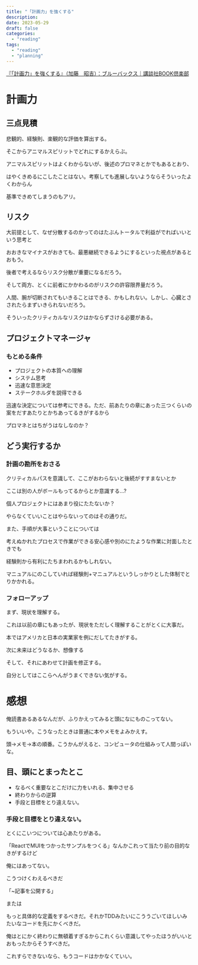 ```yaml
---
title: "「計画力」を強くする"
description:
date: 2023-05-29
draft: false
categories:
  - "reading"
tags:
  - "reading"
  - "planning"
---
```


[『「計画力」を強くする』（加藤　昭吉）：ブルーバックス｜講談社BOOK倶楽部](https://bookclub.kodansha.co.jp/product?item=0000194513)

# 計画力

## 三点見積

悲観的、経験則、楽観的な評価を算出する。

そこからアニマルスピリットでどれにするかえらぶ。

アニマルスピリットはよくわからないが、後述のプロマネとかでもあるとおり、

はやくきめるにこしたことはない。考察しても進展しないようならそういったよくわからん

基準できめてしまうのもアリ。

## リスク

大前提として、なぜ分散するのかってのはたぶんトータルで利益がでればいいという思考と

おおきなマイナスがおきても、最悪継続できるようにするといった視点があるとおもう。

後者で考えるならリスク分散が重要になるだろう。

そして両方、とくに前者にかかわるのがリスクの許容限界量だろう。

人間、腕が切断されてもいきることはできる、かもしれない。しかし、心臓とさされたらまずいきられないだろう。

そういったクリティカルなリスクはかならずさける必要がある。

## プロジェクトマネージャ

### もとめる条件

* プロジェクトの本質への理解
* システム思考
* 迅速な意思決定
* ステークホルダを説得できる

迅速な決定については参考にできる。ただ、前あたりの章にあった三つくらいの案をだすあたりとかちあってるきがするから

プロマネとはちがうはなしなのか？

## どう実行するか

### 計画の勘所をおさる

クリティカルパスを意識して、ここがおわらないと後続がすすまないとか

ここは別の人がボールもってるからとか意識する...?

個人プロジェクトにはあまり役にたたないか？

やらなくていいことはやらないってのはその通りだ。

また、手順が大事ということについては

考えぬかれたプロセスで作業ができる安心感や別のにたような作業に対面したときでも

経験則から有利にたちまわれるかもしれない。

マニュアルにのこしていれば経験則+マニュアルというしっかりとした体制でとりかかれる。

### フォローアップ

まず、現状を理解する。

これは以前の章にもあったが、現状をただしく理解することがとくに大事だ。

本ではアメリカと日本の実業家を例にだしてたきがする。

次に未来はどうなるか、想像する

そして、それにあわせて計画を修正する。

自分としてはここらへんがうまくできない気がする。

# 感想

俺読書あるあるなんだが、ふりかえってみると頭になにものこってない。

もういいや。こうなったときは普通に本やメモをよみかえす。

頭->メモ->本の順番。こうかんがえると、コンピュータの仕組みって人間っぽいな。

## 目、頭にとまったとこ

* なるべく重要なとこだけに力をいれる、集中させる
* 終わりからの逆算
* 手段と目標をとり違えない。

### 手段と目標をとり違えない。

とくにこいつについては心あたりがある。

「ReactでMUIをつかったサンプルをつくる」なんかこれって当たり前の目的なきがするけど

俺にはあってない。

こうつけくわえるべきだ

「~記事を公開する」

または

もっと具体的な定義をするべきだ。それかTDDみたいにこううごいてほしいみたいなコードを先にかくべきだ。

俺はとにかく終わりに無頓着すぎるからこれくらい意識してやったほうがいいとおもったからそうすべきだ。

これすらできないなら、もうコードはかかなくていい。
